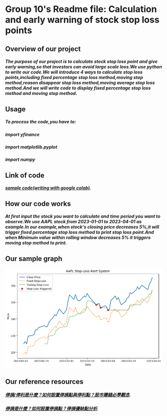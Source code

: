 # Group 10's Readme file: Calculation and early warning of stock stop loss points

## Overview of our project
##### The purpose of our project is to calculate stock stop loss point and give early warning,so that investors can avoid large scale loss.We use python to write our code.We will introduce 4 ways to calculate stop loss points,including **fixed percentage stop loss method,moving stop method,reason disappear stop loss method,moving average stop loss method**.And we will write code to display **fixed percentage stop loss method and moving stop method**.

## Usage
##### To process the code,you have to:
##### import yfinance
##### import matplotlib.pyplot
##### import numpy 

## Link of code
##### [sample code(writing with google colab)](https://colab.research.google.com/drive/15Mct6zQCICH-HlnkSSqYgKHWxnMIBvz7?usp=sharing).

## How our code works
##### At first input the stock you want to calculate and time period you want to observe.We use **AAPL** stock from 2023-01-01 to 2023-04-01 as example.In our example,when stock's closing price decreases 5%,it will trigger fixed percentage stop loss method to print stop loss point.And when Minimum value within rolling window decreases 5% it triggers moving stop method to print.

## Our sample graph
![image](https://github.com/Jameshsu226/skills-copilot-codespaces-vscode/blob/main/%E4%B8%8B%E8%BC%89%20(2).png)

## Our reference resources
##### [停損/停利是什麼？如何設置停損點與停利點？股市賺錢必學觀念](https://finguider.cc/Article/ArticleIndex/726).
##### [停損是什麼？如何設置停損點？停損優缺點分析](https://rich01.com/stop-loss-point/).
